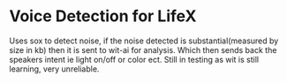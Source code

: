 Voice Detection for LifeX
=============

Uses sox to detect noise, if the noise detected is substantial(measured by size in kb) then it is sent to wit-ai for analysis. Which then sends back the speakers intent ie light on/off or color ect. Still in testing as wit is still learning, very unreliable. 
